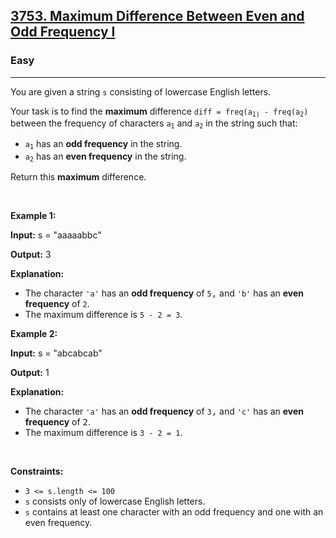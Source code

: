 <h2><a href="https://leetcode.com/problems/k-th-smallest-in-lexicographical-order">3753. Maximum Difference Between Even and Odd Frequency I</a></h2><h3>Easy</h3><hr><p>You are given a string <code>s</code> consisting of lowercase English letters.</p>

<p>Your task is to find the <strong>maximum</strong> difference <code>diff = freq(a<sub>1)</sub> - freq(a<sub>2</sub>)</code> between the frequency of characters <code>a<sub>1</sub></code> and <code>a<sub>2</sub></code> in the string such that:</p>

<ul>
	<li><code>a<sub>1</sub></code> has an <strong>odd frequency</strong> in the string.</li>
	<li><code>a<sub>2</sub></code> has an <strong>even frequency</strong> in the string.</li>
</ul>

<p>Return this <strong>maximum</strong> difference.</p>

<p>&nbsp;</p>
<p><strong class="example">Example 1:</strong></p>

<div class="example-block">
<p><strong>Input:</strong> <span class="example-io">s = &quot;aaaaabbc&quot;</span></p>

<p><strong>Output:</strong> 3</p>

<p><strong>Explanation:</strong></p>

<ul>
	<li>The character <code>&#39;a&#39;</code> has an <strong>odd frequency</strong> of <code><font face="monospace">5</font></code><font face="monospace">,</font> and <code>&#39;b&#39;</code> has an <strong>even frequency</strong> of <code><font face="monospace">2</font></code>.</li>
	<li>The maximum difference is <code>5 - 2 = 3</code>.</li>
</ul>
</div>

<p><strong class="example">Example 2:</strong></p>

<div class="example-block">
<p><strong>Input:</strong> <span class="example-io">s = &quot;abcabcab&quot;</span></p>

<p><strong>Output:</strong> 1</p>

<p><strong>Explanation:</strong></p>

<ul>
	<li>The character <code>&#39;a&#39;</code> has an <strong>odd frequency</strong> of <code><font face="monospace">3</font></code><font face="monospace">,</font> and <code>&#39;c&#39;</code> has an <strong>even frequency</strong> of <font face="monospace">2</font>.</li>
	<li>The maximum difference is <code>3 - 2 = 1</code>.</li>
</ul>
</div>

<p>&nbsp;</p>
<p><strong>Constraints:</strong></p>

<ul>
	<li><code>3 &lt;= s.length &lt;= 100</code></li>
	<li><code>s</code> consists only of lowercase English letters.</li>
	<li><code>s</code> contains at least one character with an odd frequency and one with an even frequency.</li>
</ul>
